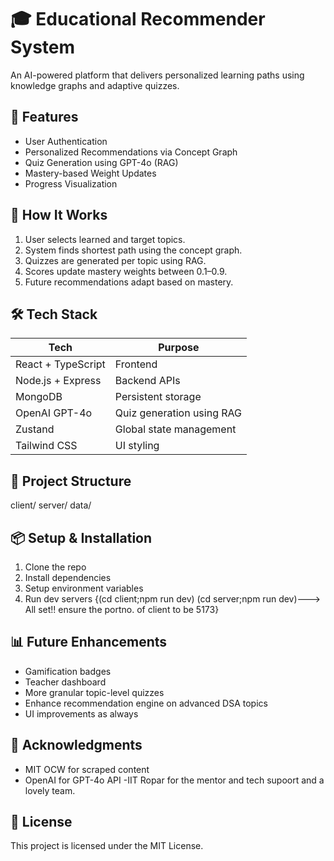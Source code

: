 # 🎓 Educational Recommender System
An AI-powered platform that delivers personalized learning paths using knowledge graphs and adaptive quizzes.

## 🚀 Features
- User Authentication
- Personalized Recommendations via Concept Graph
- Quiz Generation using GPT-4o (RAG)
- Mastery-based Weight Updates
- Progress Visualization

## 🧠 How It Works
1. User selects learned and target topics.
2. System finds shortest path using the concept graph.
3. Quizzes are generated per topic using RAG.
4. Scores update mastery weights between 0.1–0.9.
5. Future recommendations adapt based on mastery.

## 🛠 Tech Stack
| Tech         | Purpose                              |
|--------------|--------------------------------------|
| React + TypeScript | Frontend                         |
| Node.js + Express  | Backend APIs                     |
| MongoDB       | Persistent storage                    |
| OpenAI GPT-4o | Quiz generation using RAG             |
| Zustand       | Global state management               |
| Tailwind CSS  | UI styling                            |


## 📂 Project Structure
client/
server/
data/


## 📦 Setup & Installation

1. Clone the repo
2. Install dependencies
3. Setup environment variables
4. Run dev servers
 {(cd client;npm run dev)
(cd server;npm run dev)---> All set!!
ensure the portno. of client to be 5173}

## 📊 Future Enhancements
- Gamification badges
- Teacher dashboard
- More granular topic-level quizzes
- Enhance recommendation engine on advanced DSA topics
- UI improvements as always


## 🙌 Acknowledgments
- MIT OCW for scraped content
- OpenAI for GPT-4o API
-IIT Ropar for the mentor and tech supoort and a lovely team.



## 📃 License
This project is licensed under the MIT License.
